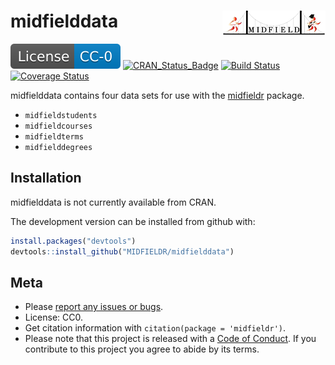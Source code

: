 
# midfielddata <a href="https://engineering.purdue.edu/MIDFIELD" target="blank"><img src="man/figures/midfieldcut.png" align="right"/></a>

[![License](man/figures/License-CC-0-blue.svg)](https://creativecommons.org/publicdomain/zero/1.0/)
[![CRAN\_Status\_Badge](http://www.r-pkg.org/badges/version/midfielddata)](http://cran.r-project.org/package=midfielddata)
[![Build
Status](https://travis-ci.org/MIDFIELDR/midfielddata.svg?branch=master)](https://travis-ci.org/MIDFIELDR/midfielddata)
[![Coverage
Status](https://img.shields.io/codecov/c/github/MIDFIELDR/midfielddata/master.svg)](https://codecov.io/github/MIDFIELDR/midfielddata?branch=master)

midfielddata contains four data sets for use with the
[midfieldr](https://github.com/MIDFIELDR/midfieldr) package.

  - `midfieldstudents`
  - `midfieldcourses`
  - `midfieldterms`
  - `midfielddegrees`

## Installation

midfielddata is not currently available from CRAN.

The development version can be installed from github with:

``` r
install.packages("devtools")
devtools::install_github("MIDFIELDR/midfielddata")
```

## Meta

  - Please [report any issues or
    bugs](https://github.com/MIDFIELDR/midfieldr/issues).
  - License: CC0.
  - Get citation information with `citation(package = 'midfieldr')`.
  - Please note that this project is released with a [Code of
    Conduct](CONDUCT.md). If you contribute to this project you agree to
    abide by its terms.
